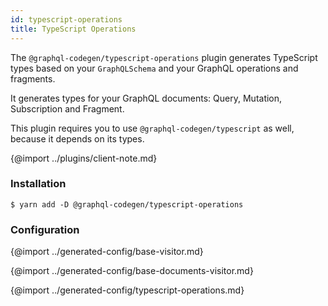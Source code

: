```yaml
---
id: typescript-operations
title: TypeScript Operations
---
```


The `@graphql-codegen/typescript-operations` plugin generates TypeScript types based on your `GraphQLSchema` and your GraphQL operations and fragments.

It generates types for your GraphQL documents: Query, Mutation, Subscription and Fragment.

This plugin requires you to use `@graphql-codegen/typescript` as well, because it depends on its types.


{@import ../plugins/client-note.md}

### Installation

    $ yarn add -D @graphql-codegen/typescript-operations

### Configuration


{@import ../generated-config/base-visitor.md}

{@import ../generated-config/base-documents-visitor.md}

{@import ../generated-config/typescript-operations.md}
